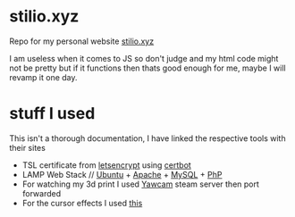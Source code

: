 # stilio.xyz

Repo for my personal website [stilio.xyz](https://www.stilio.xyz)

I am useless when it comes to JS so don't judge and my html code might not be pretty but if it functions then thats good enough for me, maybe I will revamp it one day.

# stuff I used

This isn't a thorough documentation, I have linked the respective tools with their sites

* TSL certificate from [letsencrypt](https://letsencrypt.org/) using [certbot](https://certbot.eff.org/)
* LAMP Web Stack // [Ubuntu](https://ubuntu.com/) + [Apache](https://httpd.apache.org/) + [MySQL](https://www.mysql.com/) + [PhP](https://www.php.net/)
* For watching my 3d print I used [Yawcam](https://www.yawcam.com/) steam server then port forwarded
* For the cursor effects I used [this](https://github.com/tholman/cursor-effects)